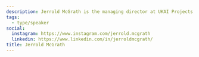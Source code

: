 ```yaml
---
description: Jerrold McGrath is the managing director at UKAI Projects and founder at Ferment AI. He also serves as the program lead for Goethe-Institut Toronto’s two-year Algorithmic Culture series and is a former program director at the Banff Centre for Arts and Creativity and Artscape Launchpad. He focuses on cross-sector collaborations around issues of broad social concern such as artificial intelligence, equity in response to COVID-19, hope and hopelessness, and the digital diaspora. His creative practice explores the ways we are organized by the world. Jerrold is a BMW Foundation Responsible Leader, and an Ambassador for Berlin’s STATE Festival.
tags:
  - type/speaker
social:
  instagram: https://www.instagram.com/jerrold.mcgrath
  linkedin: https://www.linkedin.com/in/jerroldmcgrath/
title: Jerrold McGrath
---
```



